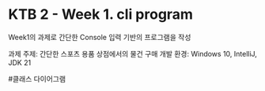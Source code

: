 # KTB 2 - Week 1. cli program
Week1의 과제로 간단한 Console 입력 기반의 프로그램을 작성

과제 주제: 간단한 스포츠 용품 상점에서의 물건 구매
개발 환경: Windows 10, IntelliJ, JDK 21

#클래스 다이어그램
